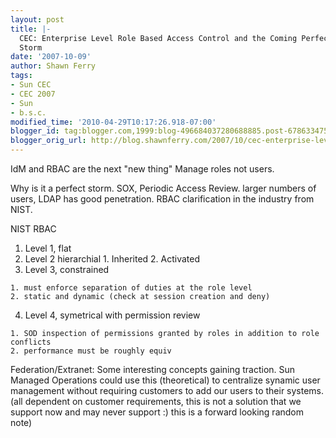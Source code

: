 ```yaml
---
layout: post
title: |-
  CEC: Enterprise Level Role Based Access Control and the Coming Perfect
  Storm
date: '2007-10-09'
author: Shawn Ferry
tags:
- Sun CEC
- CEC 2007
- Sun
- b.s.c.
modified_time: '2010-04-29T10:17:26.918-07:00'
blogger_id: tag:blogger.com,1999:blog-496684037280688885.post-6786334753946688049
blogger_orig_url: http://blog.shawnferry.com/2007/10/cec-enterprise-level-role-based-access.html
---
```


IdM and RBAC are the next "new thing" Manage roles not users.

Why is it a perfect storm. SOX, Periodic Access Review. larger numbers of
users, LDAP has good penetration. RBAC clarification in the industry from
NIST.

NIST RBAC

  1. Level 1, flat
  2. Level 2 hierarchial 
    1. Inherited
    2. Activated
  3. Level 3, constrained  

    1. must enforce separation of duties at the role level
    2. static and dynamic (check at session creation and deny)
  4. Level 4, symetrical with permission review  

    1. SOD inspection of permissions granted by roles in addition to role conflicts
    2. performance must be roughly equiv

Federation/Extranet: Some interesting concepts gaining traction. Sun Managed
Operations could use this (theoretical) to centralize synamic user management
without requiring customers to add our users to their systems. (all dependent
on customer requirements, this is not a solution that we support now and may
never support :) this is a forward looking random note)  
  
